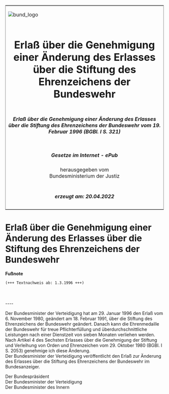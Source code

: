 <span id="DECKBLATT.html"></span>

<table border="0" frame="border" width="100%">

<tr valign="top">

<td align="left">

![bund\_logo](BfJ_2021_Web_de_de.gif)

</td>

<td align="right">

 

</td>

</tr>

<tr align="center" valign="middle">

<td colspan="2">

# Erlaß über die Genehmigung einer Änderung des Erlasses über die Stiftung des Ehrenzeichens der Bundeswehr

</td>

</tr>

<tr align="center" valign="middle">

<td colspan="2">

##### Erlaß über die Genehmigung einer Änderung des Erlasses über die Stiftung des Ehrenzeichens der Bundeswehr vom 19. Februar 1996 (BGBl. I S. 321)

</td>

</tr>

<tr align="center" valign="middle">

<td colspan="2">

  
  

##### Gesetze im Internet - ePub  
  
herausgegeben vom  
Bundesministerium der Justiz

</td>

</tr>

<tr align="center" valign="bottom">

<td colspan="2">

  
  

##### erzeugt am: 20.04.2022

</td>

</tr>

</table>

<span id="BJNR032100996.html"></span>

# Erlaß über die Genehmigung einer Änderung des Erlasses über die Stiftung des Ehrenzeichens der Bundeswehr

<div>

  
**Fußnote**

<div class="jnhtml">

<div>

<div class="jurAbsatz">

  

``` 
(+++ Textnachweis ab: 1.3.1996 +++)

 
```

</div>

</div>

</div>

</div>

<span id="BJNR032100996BJNE000100310.html"></span>

###   
\----

<div>

<div class="jnhtml">

<div>

<div class="jurAbsatz">

Der Bundesminister der Verteidigung hat am 29. Januar 1996 den Erlaß vom
6. November 1980, geändert am 18. Februar 1991, über die Stiftung des
Ehrenzeichens der Bundeswehr geändert. Danach kann die Ehrenmedaille der
Bundeswehr für treue Pflichterfüllung und überdurchschnittliche
Leistungen nach einer Dienstzeit von sieben Monaten verliehen werden.  
Nach Artikel 4 des Sechsten Erlasses über die Genehmigung der Stiftung
und Verleihung von Orden und Ehrenzeichen vom 29. Oktober 1980 (BGBl. I
S. 2053) genehmige ich diese Änderung.  
Der Bundesminister der Verteidigung veröffentlicht den Erlaß zur
Änderung des Erlasses über die Stiftung des Ehrenzeichens der
Bundeswehr im Bundesanzeiger.

</div>

<div class="jurAbsatz">

<span class="SP">Der Bundespräsident</span>  
<span class="SP">Der Bundesminister der Verteidigung</span>  
<span class="SP">Der Bundesminister des Innern</span>

</div>

</div>

</div>

</div>
